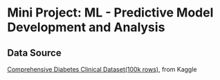 # Mini Project: ML - Predictive Model Development and Analysis

## Data Source
[Comprehensive Diabetes Clinical Dataset(100k rows)](https://www.kaggle.com/datasets/priyamchoksi/100000-diabetes-clinical-dataset), from Kaggle